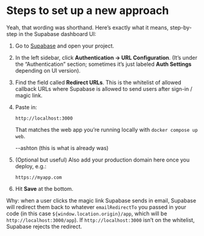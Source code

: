 # Steps to set up a new approach

Yeah, that wording was shorthand. Here’s exactly what it means, step-by-step in the Supabase dashboard UI:

1. Go to [Supabase](https://app.supabase.com/) and open your project.
2. In the left sidebar, click **Authentication → URL Configuration**.
   (It’s under the “Authentication” section; sometimes it’s just labeled **Auth Settings** depending on UI version).
3. Find the field called **Redirect URLs**. This is the whitelist of allowed callback URLs where Supabase is allowed to send users after sign-in / magic link.
4. Paste in:

   ```
   http://localhost:3000
   ```

   That matches the web app you’re running locally with `docker compose up web`.
   
   --ashton (this is what is already was)
5. (Optional but useful) Also add your production domain here once you deploy, e.g.:

   ```
   https://myapp.com
   ```
6. Hit **Save** at the bottom.

Why: when a user clicks the magic link Supabase sends in email, Supabase will redirect them back to whatever `emailRedirectTo` you passed in your code (in this case `${window.location.origin}/app`, which will be `http://localhost:3000/app`). If `http://localhost:3000` isn’t on the whitelist, Supabase rejects the redirect.
